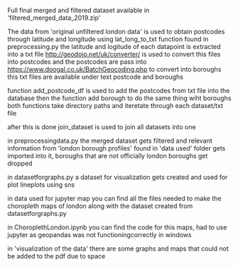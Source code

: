 Full final merged and filtered dataset available in 'filtered_merged_data_2019.zip'

The data from 'original unfiltered london data' is used to obtain postcodes through latitude and longitude 
using lat_long_to_txt function found in preprocessing.py the latitude and logitude of each datapoint is extracted into a txt file
http://geodojo.net/uk/converter/ is used to convert this files into postcodes and the postcodes are pass into https://www.doogal.co.uk/BatchGeocoding.php
to convert into boroughs
this txt files are available under text postcode and boroughs

function add_postcode_df is used to add the postcodes from txt file into the database
then the function add borough to do the same thing wiht boroughs
both functions take directory paths and iteretate through each dataset/txt file

after this is done join_dataset is used to join all datasets into one

in preprocessingdata.py the merged dataset gets filtered and relevant information from 'london borough profiles' found in 'data used' folder
gets imported into it, boroughs that are not officially london boroughs get dropped

in datasetforgraphs.py a dataset for visualization gets created and used for plot lineplots using sns

in data used for jupyter map you can find all the files needed to make the choropleth maps of london along with the dataset created from datasetforgraphs.py

in ChoroplethLondon.ipynb you can find the code for this maps, had to use jupyter as geopandas was not functioningcorrectly in windows

in 'visualization of the data' there are some graphs and maps that could not be added to the pdf due to space
